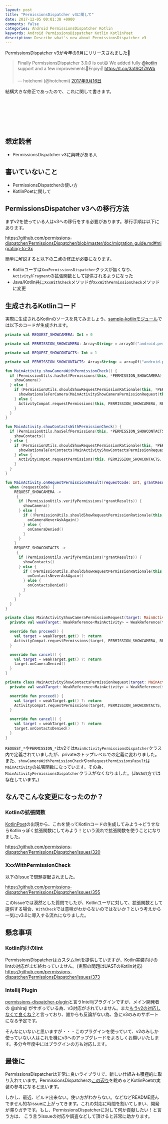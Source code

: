 ```yaml
---
layout: post
title: "PermissionsDispatcher v3に関して"
date: 2017-12-05 00:01:38 +0900
comments: false
categories: Android PermissionsDispatcher Kotlin
keywords: Android PermissionsDispatcher Kotlin KotlinPoet
description: Describe what's new about PermissionsDispatcher v3
---
```


PermissionsDispatcher v3が今年の9月にリリースされました🎉

<blockquote class="twitter-tweet" data-lang="ja"><p lang="en" dir="ltr">Finally PermissionsDispatcher 3.0.0 is out😄 We added fully <a href="https://twitter.com/kotlin?ref_src=twsrc%5Etfw">@kotlin</a> support and a few improvements🎉Enjoy✌️ <a href="https://t.co/3a1SQ17AWb">https://t.co/3a1SQ17AWb</a></p>&mdash; hotchemi (@hotchemi) <a href="https://twitter.com/hotchemi/status/908889575208116229?ref_src=twsrc%5Etfw">2017年9月16日</a></blockquote>
<script async src="https://platform.twitter.com/widgets.js" charset="utf-8"></script>

結構大きな修正であったので、これに関して書きます。

<script async src="//pagead2.googlesyndication.com/pagead/js/adsbygoogle.js"></script>
<!-- 728x90 -->
<ins class="adsbygoogle"
     style="display:inline-block;width:728px;height:90px"
     data-ad-client="ca-pub-3940616565912592"
     data-ad-slot="7693358062"></ins>
<script>
(adsbygoogle = window.adsbygoogle || []).push({});
</script>

<!-- more -->

## 想定読者

* PermissionsDispatcher v3に興味がある人

## 書いていないこと

* PermissionsDispatcherの使い方
* KotlinPoetに関して

## PermissionsDispatcher v3への移行方法

まずv2を使っている人はv3への移行をする必要があります。移行手順は以下にあります。

https://github.com/permissions-dispatcher/PermissionsDispatcher/blob/master/doc/migration_guide.md#migrating-to-3x

簡単に解説すると以下の二点の修正が必要になります。

* Kotlinユーザは`XxxPermissionsDispatcher`クラスが無くなり、`Activity`/`Fragment`の拡張関数として提供されるようになった
* Java/Kotlin共に`XxxWithCheck`メソッドが`XxxWithPermissionCheck`メソッドに変更

## 生成されるKotlinコード

実際に生成されるKotlinのソースを見てみましょう。[sample-kotlinモジュール](https://github.com/permissions-dispatcher/PermissionsDispatcher/tree/123e50a184e058ad6b4adb0b659a343d79813913/sample-kotlin)では以下のコードが生成されます。

```kotlin
private val REQUEST_SHOWCAMERA: Int = 0

private val PERMISSION_SHOWCAMERA: Array<String> = arrayOf("android.permission.CAMERA")

private val REQUEST_SHOWCONTACTS: Int = 1

private val PERMISSION_SHOWCONTACTS: Array<String> = arrayOf("android.permission.READ_CONTACTS", "android.permission.WRITE_CONTACTS")

fun MainActivity.showCameraWithPermissionCheck() {
  if (PermissionUtils.hasSelfPermissions(this, *PERMISSION_SHOWCAMERA)) {
    showCamera()
  } else {
    if (PermissionUtils.shouldShowRequestPermissionRationale(this, *PERMISSION_SHOWCAMERA)) {
      showRationaleForCamera(MainActivityShowCameraPermissionRequest(this))
    } else {
      ActivityCompat.requestPermissions(this, PERMISSION_SHOWCAMERA, REQUEST_SHOWCAMERA)
    }
  }
}

fun MainActivity.showContactsWithPermissionCheck() {
  if (PermissionUtils.hasSelfPermissions(this, *PERMISSION_SHOWCONTACTS)) {
    showContacts()
  } else {
    if (PermissionUtils.shouldShowRequestPermissionRationale(this, *PERMISSION_SHOWCONTACTS)) {
      showRationaleForContacts(MainActivityShowContactsPermissionRequest(this))
    } else {
      ActivityCompat.requestPermissions(this, PERMISSION_SHOWCONTACTS, REQUEST_SHOWCONTACTS)
    }
  }
}

fun MainActivity.onRequestPermissionsResult(requestCode: Int, grantResults: IntArray) {
  when (requestCode) {
    REQUEST_SHOWCAMERA ->
     {
      if (PermissionUtils.verifyPermissions(*grantResults)) {
        showCamera()
      } else {
        if (!PermissionUtils.shouldShowRequestPermissionRationale(this, *PERMISSION_SHOWCAMERA)) {
          onCameraNeverAskAgain()
        } else {
          onCameraDenied()
        }
      }
    }
    REQUEST_SHOWCONTACTS ->
     {
      if (PermissionUtils.verifyPermissions(*grantResults)) {
        showContacts()
      } else {
        if (!PermissionUtils.shouldShowRequestPermissionRationale(this, *PERMISSION_SHOWCONTACTS)) {
          onContactsNeverAskAgain()
        } else {
          onContactsDenied()
        }
      }
    }
  }
}

private class MainActivityShowCameraPermissionRequest(target: MainActivity) : PermissionRequest {
  private val weakTarget: WeakReference<MainActivity> = WeakReference(target)

  override fun proceed() {
    val target = weakTarget.get() ?: return
    ActivityCompat.requestPermissions(target, PERMISSION_SHOWCAMERA, REQUEST_SHOWCAMERA)
  }

  override fun cancel() {
    val target = weakTarget.get() ?: return
    target.onCameraDenied()
  }
}

private class MainActivityShowContactsPermissionRequest(target: MainActivity) : PermissionRequest {
  private val weakTarget: WeakReference<MainActivity> = WeakReference(target)

  override fun proceed() {
    val target = weakTarget.get() ?: return
    ActivityCompat.requestPermissions(target, PERMISSION_SHOWCONTACTS, REQUEST_SHOWCONTACTS)
  }

  override fun cancel() {
    val target = weakTarget.get() ?: return
    target.onContactsDenied()
  }
}
```

`REQUEST_*`や`PERMISSION_*`はv2では`MainActivityPermissionsDispatcher`クラス内で定義されていましたが、privateのトップレベルでの定義に変わりました。
また、`showCameraWithPermissionCheck`や`onRequestPermissionsResult`は`MainActivity`の拡張関数になっています。その為、`MainActivityPermissionsDispatcher`クラスがなくなりました。(Javaの方では存在しています。)

## なんでこんな変更になったのか？

### Kotlinの拡張関数

[KotlinPoet](https://github.com/square/kotlinpoet)の出現から、これを使ってKotlinコードの生成してみよう->どうせならKotlinっぽく拡張関数にしてみよう！という流れで拡張関数を使うことになりました。

https://github.com/permissions-dispatcher/PermissionsDispatcher/issues/320

### XxxWithPermissionCheck

以下のIssueで問題提起されました。

https://github.com/permissions-dispatcher/PermissionsDispatcher/issues/355

このIssueでは漠然とした質問でしたが、Kotlinユーザに対して、拡張関数として提供する場合、`WithCheck`では意味がわからないのではないか？という考えから一気にv3.0に導入する流れになりました。

## 懸念事項

### Kotlin向けのlint

PermissionsDispatcherはカスタムlintを提供していますが、Kotlin実装向けのlintの対応がまだ終わっていません。(実際の問題はUASTのKotlin対応)
https://github.com/permissions-dispatcher/PermissionsDispatcher/issues/373

### Intellij Plugin

[permissions-dispatcher-plugin](https://github.com/permissions-dispatcher/permissions-dispatcher-plugin)と言うIntellijプラグインですが、メイン開発者の @shiraji がサボっている為、v3対応がされていません。また[もうv2の対応しなくて良くね？](https://github.com/permissions-dispatcher/permissions-dispatcher-plugin/issues/79#issuecomment-346983436)と言っており、誰からも反論がない為、急にv3のみのサポートになる予定です。

そんなにいないと思いますが・・・このプラグインを使っていて、v2のみしか使っていない人はこれを機にv3へのアップグレードをよろしくお願いいたします。多分今年度中にはプラグインの方も対応します。

## 最後に

PermissionsDispatcherは非常に良いライブラリで、新しい仕組みも積極的に取り入れています。PermissionsDispatcherの[この辺り](https://github.com/permissions-dispatcher/PermissionsDispatcher/tree/123e50a184e058ad6b4adb0b659a343d79813913/processor/src/main/kotlin/permissions/dispatcher/processor/impl/kotlin)を眺めるとKotlinPoetの実装の参考になると思います。

しかし、最近、ビルド出来ない。使い方がわからない。などなどREADME読んでません的なissueに上がってきます。これの対応に時間を割いてしまい、開発が滞りガチです。もし、PermissionsDispatcherに対して何か貢献したい！と言う方は、 こう言うissueの対応や調査などして頂けると非常に助かります。

